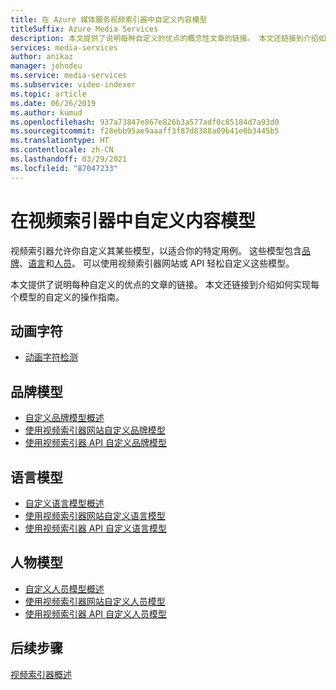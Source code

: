 ```yaml
---
title: 在 Azure 媒体服务视频索引器中自定义内容模型
titleSuffix: Azure Media Services
description: 本文提供了说明每种自定义的优点的概念性文章的链接。 本文还链接到介绍如何实现每个模型的自定义的操作指南。
services: media-services
author: anikaz
manager: johndeu
ms.service: media-services
ms.subservice: video-indexer
ms.topic: article
ms.date: 06/26/2019
ms.author: kumud
ms.openlocfilehash: 937a73847e867e826b3a577adf0c85184d7a93d0
ms.sourcegitcommit: f28ebb95ae9aaaff3f87d8388a09b41e0b3445b5
ms.translationtype: HT
ms.contentlocale: zh-CN
ms.lasthandoff: 03/29/2021
ms.locfileid: "87047233"
---
```

# <a name="customizing-content-models-in-video-indexer"></a>在视频索引器中自定义内容模型

视频索引器允许你自定义其某些模型，以适合你的特定用例。 这些模型包含[品牌](customize-brands-model-overview.md)、[语言](customize-language-model-overview.md)和[人员](customize-person-model-overview.md)。 可以使用视频索引器网站或 API 轻松自定义这些模型。

本文提供了说明每种自定义的优点的文章的链接。 本文还链接到介绍如何实现每个模型的自定义的操作指南。

## <a name="animated-characters"></a>动画字符

* [动画字符检测](animated-characters-recognition.md)

## <a name="brands-model"></a>品牌模型

* [自定义品牌模型概述](customize-brands-model-overview.md)
* [使用视频索引器网站自定义品牌模型](customize-brands-model-with-website.md)
* [使用视频索引器 API 自定义品牌模型](customize-brands-model-with-api.md)
 
## <a name="language-model"></a>语言模型

* [自定义语言模型概述](customize-language-model-overview.md)
* [使用视频索引器网站自定义语言模型](customize-language-model-with-website.md)
* [使用视频索引器 API 自定义语言模型](customize-language-model-with-api.md)
 
## <a name="person-model"></a>人物模型

* [自定义人员模型概述](customize-person-model-overview.md)
* [使用视频索引器网站自定义人员模型](customize-person-model-with-website.md)
* [使用视频索引器 API 自定义人员模型](customize-person-model-with-api.md)

## <a name="next-steps"></a>后续步骤

[视频索引器概述](video-indexer-overview.md)
